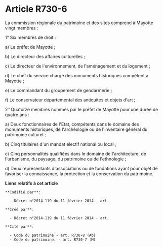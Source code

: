 # Article R730-6

La commission régionale du patrimoine et des sites comprend à Mayotte vingt membres :

1° Six membres de droit :

a) Le préfet de Mayotte ;

b) Le directeur des affaires culturelles ;

c) Le directeur de l'environnement, de l'aménagement et du logement ;

d) Le chef du service chargé des monuments historiques compétent à Mayotte ;

e) Le commandant du groupement de gendarmerie ;

f) Le conservateur départemental des antiquités et objets d'art ;

2° Quatorze membres nommés par le préfet de Mayotte pour une durée de quatre ans :

a) Deux fonctionnaires de l'Etat, compétents dans le domaine des monuments historiques, de l'archéologie ou de l'inventaire
général du patrimoine culturel ;

b) Cinq titulaires d'un mandat électif national ou local ;

c) Cinq personnalités qualifiées dans le domaine de l'architecture, de l'urbanisme, du paysage, du patrimoine ou de
l'ethnologie ;

d) Deux représentants d'associations ou de fondations ayant pour objet de favoriser la connaissance, la protection et la
conservation du patrimoine.

**Liens relatifs à cet article**

	**Codifié par**:

	  - Décret n°2014-119 du 11 février 2014 - art.

	**Créé par**:

	  - Décret n°2014-119 du 11 février 2014 - art.

	**Cité par**:

	  - Code du patrimoine - art. R730-8 (Ab)
	  - Code du patrimoine. - art. R730-7 (M)
